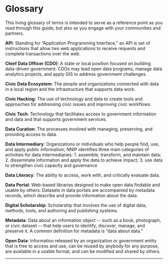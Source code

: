 # Glossary

This living glossary of terms is intended to serve as a reference point as you read through this guide, but also as you engage with your communities and partners. 

**API**: Standing for “Application Programming Interface,” an API is set of instructions that allow  two web applications to receive requests and complete transactions over the web.

**Chief Data Officer \(CDO\)**: A state or local position focused on building data-driven government. CDOs may lead open data programs, manage data analytics projects, and apply GIS to address government challenges.

**Civic Data Ecosystem**: The people and organizations connected with data in a local region and the infrastructure that supports data work.

**Civic Hacking**: The use of technology and data to create tools and approaches for addressing civic issues and improving civic workflows.

**Civic Tech**: Technology that facilitates access to government information and data and that supports government services.

**Data Curation**: The processes involved with managing, preserving, and providing access to data.

**Data Intermediary**: Organizations or individuals who help people find, use, and apply public information; NNIP identifies three main categories of activities for data intermediaries: 1. assemble, transform, and maintain data; 2. disseminate information and apply the data to achieve impact; 3. use data to strengthen civic capacity and governance  

**Data Literacy**: The ability to access, work with, and critically evaluate data.

**Data Portal**: Web-based libraries designed to make open data findable and usable by others. Datasets in data portals are accompanied by metadata records, which describe and provide information about the data.

**Digital Scholarship**: Scholarship that involves the use of digital data, methods, tools, and authoring and publishing systems.

**Metadata**: Data about an information object -- such as a book, photograph, or civic dataset -- that help users to identify, discover, manage, and preserve it. A common definition for metadata is “data about data.”

**Open Data**: Information released by an organization or government entity that is free to access and use, can be reused by anybody for any purpose, are available in a usable format, and can be modified and shared by others.  
****

